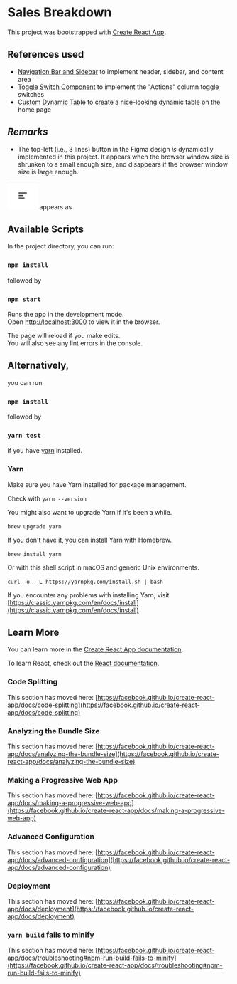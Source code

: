 # Sales Breakdown

This project was bootstrapped with [Create React App](https://github.com/facebook/create-react-app).

## References used
  - [Navigation Bar and Sidebar](https://codeburst.io/how-to-create-a-navigation-bar-and-sidebar-using-react-348243ccd93) to implement header, sidebar, and content area
  - [Toggle Switch Component](https://upmostly.com/tutorials/build-a-react-switch-toggle-component) to implement the "Actions" column toggle switches
  - [Custom Dynamic Table](https://dev.to/abdulbasit313/an-easy-way-to-create-a-customize-dynamic-table-in-react-js-3igg) to create a nice-looking dynamic table on the home page


## *Remarks*
  - The top-left (i.e., 3 lines) button in the Figma design *is* dynamically implemented in this project. It appears when the browser window size is shrunken to a small enough size, and disappears if the browser window size is large enough.

!["Figma version"](images/1.png) appears as 

## Available Scripts

In the project directory, you can run:

### `npm install`

followed by

### `npm start`

Runs the app in the development mode.\
Open [http://localhost:3000](http://localhost:3000) to view it in the browser.

The page will reload if you make edits.\
You will also see any lint errors in the console.

## Alternatively,

you can run

### `npm install`

followed by
### `yarn test`

if you have [yarn](https://classic.yarnpkg.com/en/docs/install#debian-stable) installed.

### Yarn
Make sure you have Yarn installed for package management.

Check with `yarn --version`

You might also want to upgrade Yarn if it's been a while.

`brew upgrade yarn`

If you don't have it, you can install Yarn with Homebrew. 

`brew install yarn`

Or with this shell script in macOS and generic Unix environments.

`curl -o- -L https://yarnpkg.com/install.sh | bash`

If you encounter any problems with installing Yarn, visit [https://classic.yarnpkg.com/en/docs/install](https://classic.yarnpkg.com/en/docs/install)

## Learn More

You can learn more in the [Create React App documentation](https://facebook.github.io/create-react-app/docs/getting-started).

To learn React, check out the [React documentation](https://reactjs.org/).

### Code Splitting

This section has moved here: [https://facebook.github.io/create-react-app/docs/code-splitting](https://facebook.github.io/create-react-app/docs/code-splitting)

### Analyzing the Bundle Size

This section has moved here: [https://facebook.github.io/create-react-app/docs/analyzing-the-bundle-size](https://facebook.github.io/create-react-app/docs/analyzing-the-bundle-size)

### Making a Progressive Web App

This section has moved here: [https://facebook.github.io/create-react-app/docs/making-a-progressive-web-app](https://facebook.github.io/create-react-app/docs/making-a-progressive-web-app)

### Advanced Configuration

This section has moved here: [https://facebook.github.io/create-react-app/docs/advanced-configuration](https://facebook.github.io/create-react-app/docs/advanced-configuration)

### Deployment

This section has moved here: [https://facebook.github.io/create-react-app/docs/deployment](https://facebook.github.io/create-react-app/docs/deployment)

### `yarn build` fails to minify

This section has moved here: [https://facebook.github.io/create-react-app/docs/troubleshooting#npm-run-build-fails-to-minify](https://facebook.github.io/create-react-app/docs/troubleshooting#npm-run-build-fails-to-minify)
